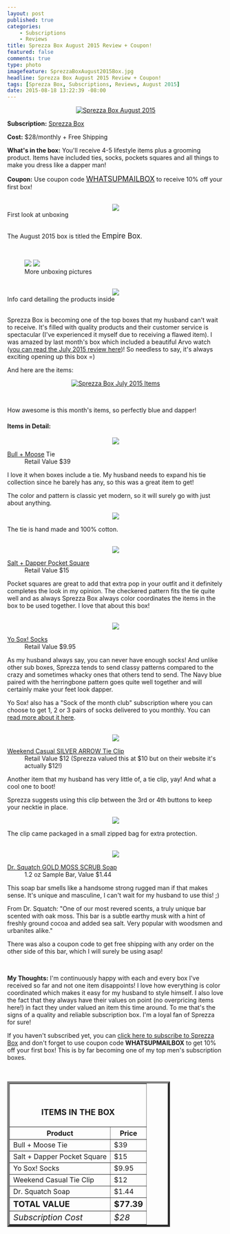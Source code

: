 ```yaml
---
layout: post
published: true
categories: 
    - Subscriptions
    - Reviews
title: Sprezza Box August 2015 Review + Coupon!
featured: false
comments: true
type: photo
imagefeature: SprezzaBoxAugust2015Box.jpg
headline: Sprezza Box August 2015 Review + Coupon!
tags: [Sprezza Box, Subscriptions, Reviews, August 2015]
date: 2015-08-18 13:22:39 -08:00
---
```


<center><a href="http://www.sprezzabox.com?rfsn=103516.e98b8" target="_blank">
<img src="/images/SprezzaBoxAugust2015Box.jpg" border="0" style="border:none;max-width:100%;" alt="Sprezza Box August 2015" />
</a></center>
<p><b>Subscription:</b> <a href="http://www.sprezzabox.com?rfsn=103516.e98b8" target="_blank">Sprezza Box</a></p>
<p><b>Cost:</b> $28/monthly + Free Shipping</p>
<p><b>What's in the box:</b> You'll receive 4-5 lifestyle items plus a grooming product. Items have included ties, socks, pockets squares and all things to make you dress like a dapper man!</p>
<p><b>Coupon:</b> Use coupon code <a href="http://www.sprezzabox.com?rfsn=103516.e98b8" target="_blank"><big>WHATSUPMAILBOX</big></a> to receive 10% off your first box!</p>
<br>

<center><img src='/images/SprezzaBoxAugust2015OpenBox.jpg'></center>
<figcaption>First look at unboxing</figcaption>
<br>

<p>The August 2015 box is titled the <big>Empire Box</big>.</p>
<br>

<figure class="half">
        <img src='/images/SprezzaBoxAugust2015OpenBox2.jpg'>
        <img src='/images/SprezzaBoxAugust2015OpenBox3.jpg'>
        <figcaption>More unboxing pictures</figcaption>
</figure>

<br>

<center><img src='/images/SprezzaBoxAugust2015Info.jpg'></center>
<figcaption>Info card detailing the products inside</figcaption>

<br>

<p>Sprezza Box is becoming one of the top boxes that my husband can't wait to receive. It's filled with quality products and their customer service is spectacular (I've experienced it myself due to receiving a flawed item). I was amazed by last month's box which included a beautiful Arvo watch (<a href="http://whatsupmailbox.com/subscriptions/reviews/Sprezza-Box-Subscription-July-2015-Review-Coupon/" target="_blank">you can read the July 2015 review here</a>)! So needless to say, it's always exciting opening up this box =)</p>

<DT>And here are the items:</DT>

<p><center><a href="http://www.sprezzabox.com?rfsn=103516.e98b8" target="_blank">
<img src="/images/SprezzaBoxAugust2015Items.jpg" border="0" style="border:none;max-width:100%;" alt="Sprezza Box July 2015 Items" />
</a></center></p>
<br>

<p>How awesome is this month's items, so perfectly blue and dapper!</p>

<H4>Items in Detail:</H4>

<p><center><img src='/images/SprezzaBoxAugust2015Tie2.jpg'></center></p>
<DL>
<DT><a href="http://www.bullandmoose.com" target="_blank">Bull + Moose</a> Tie</DT>
<DD>Retail Value $39</DD>
</DL>

<p>I love it when boxes include a tie. My husband needs to expand his tie collection since he barely has any, so this was a great item to get!</p>
<p>The color and pattern is classic yet modern, so it will surely go with just about anything.</p>

<center><img src='/images/SprezzaBoxAugust2015Tie.jpg'></center>
<p>The tie is hand made and 100% cotton.</p>
<br>

<center><img src='/images/SprezzaBoxAugust2015PocketSquare.jpg'></center>
<DL>
<DT><a href="http://saltdapper.com/pocket-squares.html" target="_blank">Salt + Dapper Pocket Square</a></DT>
<DD>Retail Value $15</DD>
</DL>

<p>Pocket squares are great to add that extra pop in your outfit and it definitely completes the look in my opinion. The checkered pattern fits the tie quite well and as always Sprezza Box always color coordinates the items in the box to be used together. I love that about this box!</p>
<br>

<center><img src='/images/SprezzaBoxAugust2015Socks.jpg'></center>
<DL>
<DT><a href="https://www.yo-sox.com/collections/mens-socks" target="_blank">Yo Sox! Socks</a></DT>
<DD>Retail Value $9.95</DD>
</DL>

<p>As my husband always say, you can never have enough socks! And unlike other sub boxes, Sprezza tends to send classy patterns compared to the crazy and sometimes whacky ones that others tend to send. The Navy blue paired with the herringbone pattern goes quite well together and will certainly make your feet look dapper.</p>

<p>Yo Sox! also has a "Sock of the month club" subscription where you can choose to get 1, 2 or 3 pairs of socks delivered to you monthly. You can <a href="https://www.yo-sox.com/collections/sock-of-the-month-club" target="_blank">read more about it here</a>.</p>
<br>

<center><img src='/images/SprezzaBoxAugust2015TieClip.jpg'></center>
<DL>
<DT><a href="http://www.weekendcasual.com/collections/tie-clips/products/silver-arrow-tie-clip-1-75" target="_blank">Weekend Casual SILVER ARROW Tie Clip</a></DT>
<DD>Retail Value $12 (Sprezza valued this at $10 but on their website it's actually $12!)</DD>
</DL>

<p>Another item that my husband has very little of, a tie clip, yay! And what a cool one to boot!</p>

<p>Sprezza suggests using this clip between the 3rd or 4th buttons to keep your necktie in place.</p>

<center><img src='/images/SprezzaBoxAugust2015TieClip2.jpg'></center>
<p>The clip came packaged in a small zipped bag for extra protection.</p>
<br>

<center><img src='/images/SprezzaBoxAugust2015Soap.jpg'></center>
<DL>
<DT><a href="http://drsquatch.com/collections/our-products/products/gold-moss-scrub" target="_blank">Dr. Squatch GOLD MOSS SCRUB Soap</a></DT>
<DD>1.2 oz Sample Bar, Value $1.44</DD>
</DL>

<p>This soap bar smells like a handsome strong rugged man if that makes sense. It's unique and masculine, I can't wait for my husband to use this! ;)</p>
<p>From Dr. Squatch: "One of our most revered scents, a truly unique bar scented with oak moss. This bar is a subtle earthy musk with a hint of freshly ground cocoa and added sea salt.  Very popular with woodsmen and urbanites alike."</p>
<p>There was also a coupon code to get free shipping with any order on the other side of this bar, which I will surely be using asap!</p>
<br>

<p><i class="icon-exclamation-sign"></i><b> My Thoughts:</b> I'm continuously happy with each and every box I've received so far and not one item disappoints! I love how everything is color coordinated which makes it easy for my husband to style himself. I also love the fact that they always have their values on point (no overpricing items here!) in fact they under valued an item this time around. To me that's the signs of a quality and reliable subscription box. I'm a loyal fan of Sprezza for sure!</p>

<p>If you haven't subscribed yet, you can <a href="http://www.sprezzabox.com?rfsn=103516.e98b8" target="_blank">click here to subscribe to Sprezza Box</a> and don't forget to use coupon code <b>WHATSUPMAILBOX</b> to get 10% off your first box! This is by far becoming one of my top men's subscription boxes.</p>
<br>

<TABLE  BORDER="5" style="width:75%">
   <TR>
      <TH COLSPAN="2">
         <H3><BR><center>ITEMS IN THE BOX</center></H3>
      </TH>
   </TR>
      <TH>Product</TH>
      <TH>Price</TH>
  <TR>
      <TD>Bull + Moose Tie</TD>
      <TD>$39</TD>
   </TR>
   <TR>
      <TD>Salt + Dapper Pocket Square</TD>
      <TD>$15</TD>
   </TR>
    <TR>
      <TD>Yo Sox! Socks</TD>
      <TD>$9.95</TD>
   </TR>
    <TR>
      <TD>Weekend Casual Tie Clip</TD>
      <TD>$12</TD>
   </TR>
    <TR>
      <TD>Dr. Squatch Soap</TD>
      <TD>$1.44</TD>
   </TR>
   <TR>
      <TD><b><big>TOTAL VALUE</big></b></TD>
      <TD><b><big>$77.39</big></b></TD>
   </TR>
   <TR>
      <TD><i><big>Subscription Cost</big></i></TD>
      <TD><i><big>$28</big></i></TD>
   </TR>
</TABLE>
